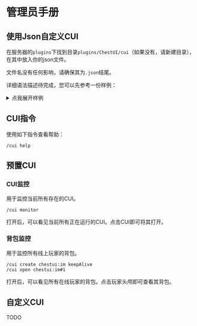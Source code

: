 # 管理员手册

## 使用Json自定义CUI

在服务器的`plugins`下找到目录`plugins/ChestUI/cui`（如果没有，请新建目录），在其中放入你的json文件。

文件名没有任何影响，请确保其为`.json`结尾。

详细语法描述待完成，您可以先参考一份样例：

<details>
  <summary>点我展开样例</summary>

```json
{
  "key": "test:ui1",
  "singleton": true,
  "title": "测试",
  "maxRow": 6,
  "maxColumn": 9,
  "layers": {
    "1": {
      "maxRow": 1,
      "maxColumn": 9,
      "marginTop": 0,
      "marginLeft": 0,
      "relative": false,
      "slots": {
        "(0, 0)": {
          "type": "button",
          "material": "RED_STAINED_GLASS_PANE",
          "displayName": "退出",
          "onClicks": {
            "LEFT": [
              {
                "action": "command-op",
                "value": "cui close @s top"
              }
            ]
          }
        },
        "(0, 1)": {
          "type": "button",
          "material": "BLACK_STAINED_GLASS_PANE",
          "displayName": ""
        },
        "(0, 2)": {
          "type": "button",
          "material": "BLACK_STAINED_GLASS_PANE",
          "displayName": ""
        },
        "(0, 3)": {
          "type": "button",
          "material": "BLACK_STAINED_GLASS_PANE",
          "displayName": ""
        },
        "(0, 4)": {
          "type": "button",
          "material": "BLACK_STAINED_GLASS_PANE",
          "displayName": ""
        },
        "(0, 5)": {
          "type": "button",
          "material": "BLACK_STAINED_GLASS_PANE",
          "displayName": ""
        },
        "(0, 6)": {
          "type": "button",
          "material": "BLACK_STAINED_GLASS_PANE",
          "displayName": ""
        },
        "(0, 7)": {
          "type": "button",
          "material": "BLACK_STAINED_GLASS_PANE",
          "displayName": ""
        },
        "(0, 8)": {
          "type": "button",
          "material": "BLACK_STAINED_GLASS_PANE",
          "displayName": ""
        }
      }
    }
  }
}
```

</details>

## CUI指令

使用如下指令查看帮助：
```minecraft
/cui help
```

## 预置CUI

### CUI监控

用于监控当前所有存在的CUI。

```minecraft
/cui monitor
```

打开后，可以看见当前所有正在运行的CUI。点击CUI即可将其打开。

### 背包监控

用于监控所有线上玩家的背包。

```minecraft
/cui create chestui:im keepAlive
/cui open chestui:im#1
```

打开后，可以看见所有在线玩家的背包。点击玩家头颅即可查看其背包。

## 自定义CUI

TODO